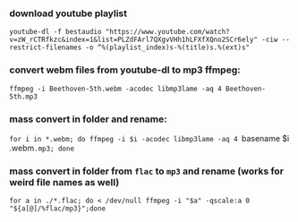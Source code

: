 [//]: # (tags: media youtube youtube-dl mp3 ffmpeg convert)

### download youtube playlist
`youtube-dl -f bestaudio "https://www.youtube.com/watch?v=zW_rCTRfkzc&index=1&list=PLZdFArl7QXgvVHh1hLFXfXQno2SCr6ely" -ciw --restrict-filenames -o “%(playlist_index)s-%(title)s.%(ext)s"`

### convert webm files from youtube-dl to mp3 ffmpeg:
`ffmpeg -i Beethoven-5th.webm -acodec libmp3lame -aq 4 Beethoven-5th.mp3`

### mass convert in folder and rename:
`for i in *.webm; do ffmpeg -i $i -acodec libmp3lame -aq 4 `basename $i .webm`.mp3; done`

### mass convert in folder from `flac` to `mp3` and rename (works for weird file names as well)
`for a in ./*.flac; do < /dev/null ffmpeg -i "$a" -qscale:a 0 "${a[@]/%flac/mp3}";done`

